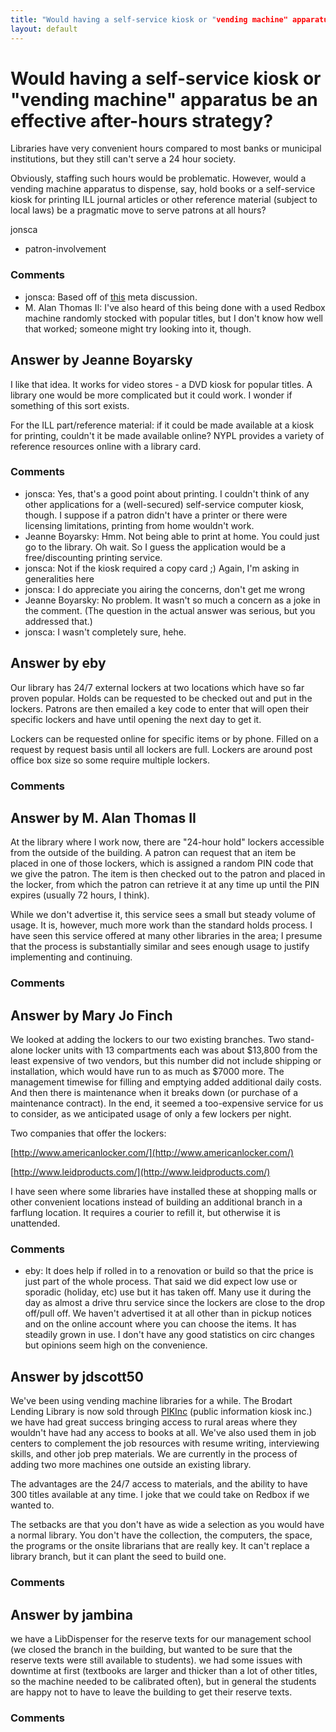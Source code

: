 ```yaml
---
title: "Would having a self-service kiosk or "vending machine" apparatus be an effective after-hours strategy?"
layout: default
---
```

Would having a self-service kiosk or "vending machine" apparatus be an effective after-hours strategy?
=====================
Libraries have very convenient hours compared to most banks or municipal
institutions, but they still can't serve a 24 hour society.

Obviously, staffing such hours would be problematic. However, would a
vending machine apparatus to dispense, say, hold books or a self-service
kiosk for printing ILL journal articles or other reference material
(subject to local laws) be a pragmatic move to serve patrons at all
hours?

jonsca

<ul class="tags"><li class="tag">patron-involvement</li></ul>

### Comments ###
* jonsca: Based off of [this](http://meta.libraries.stackexchange.com/a/79/127)
meta discussion.
* M. Alan Thomas II: I've also heard of this being done with a used Redbox machine randomly
stocked with popular titles, but I don't know how well that worked;
someone might try looking into it, though.


Answer by Jeanne Boyarsky
----------------
I like that idea. It works for video stores - a DVD kiosk for popular
titles. A library one would be more complicated but it could work. I
wonder if something of this sort exists.

For the ILL part/reference material: if it could be made available at a
kiosk for printing, couldn't it be made available online? NYPL provides
a variety of reference resources online with a library card.

### Comments ###
* jonsca: Yes, that's a good point about printing. I couldn't think of any other
applications for a (well-secured) self-service computer kiosk, though. I
suppose if a patron didn't have a printer or there were licensing
limitations, printing from home wouldn't work.
* Jeanne Boyarsky: Hmm. Not being able to print at home. You could just go to the library.
Oh wait. So I guess the application would be a free/discounting printing
service.
* jonsca: Not if the kiosk required a copy card ;) Again, I'm asking in
generalities here
* jonsca: I do appreciate you airing the concerns, don't get me wrong
* Jeanne Boyarsky: No problem. It wasn't so much a concern as a joke in the comment. (The
question in the actual answer was serious, but you addressed that.)
* jonsca: I wasn't completely sure, hehe.

Answer by eby
----------------
Our library has 24/7 external lockers at two locations which have so far
proven popular. Holds can be requested to be checked out and put in the
lockers. Patrons are then emailed a key code to enter that will open
their specific lockers and have until opening the next day to get it.

Lockers can be requested online for specific items or by phone. Filled
on a request by request basis until all lockers are full. Lockers are
around post office box size so some require multiple lockers.

### Comments ###

Answer by M. Alan Thomas II
----------------
At the library where I work now, there are "24-hour hold" lockers
accessible from the outside of the building. A patron can request that
an item be placed in one of those lockers, which is assigned a random
PIN code that we give the patron. The item is then checked out to the
patron and placed in the locker, from which the patron can retrieve it
at any time up until the PIN expires (usually 72 hours, I think).

While we don't advertise it, this service sees a small but steady volume
of usage. It is, however, much more work than the standard holds
process. I have seen this service offered at many other libraries in the
area; I presume that the process is substantially similar and sees
enough usage to justify implementing and continuing.

### Comments ###

Answer by Mary Jo Finch
----------------
We looked at adding the lockers to our two existing branches. Two
stand-alone locker units with 13 compartments each was about \$13,800
from the least expensive of two vendors, but this number did not include
shipping or installation, which would have run to as much as \$7000
more. The management timewise for filling and emptying added additional
daily costs. And then there is maintenance when it breaks down (or
purchase of a maintenance contract). In the end, it seemed a
too-expensive service for us to consider, as we anticipated usage of
only a few lockers per night.

Two companies that offer the lockers:

[http://www.americanlocker.com/](http://www.americanlocker.com/)

[http://www.leidproducts.com/](http://www.leidproducts.com/)

I have seen where some libraries have installed these at shopping malls
or other convenient locations instead of building an additional branch
in a farflung location. It requires a courier to refill it, but
otherwise it is unattended.

### Comments ###
* eby: It does help if rolled in to a renovation or build so that the price is
just part of the whole process. That said we did expect low use or
sporadic (holiday, etc) use but it has taken off. Many use it during the
day as almost a drive thru service since the lockers are close to the
drop off/pull off. We haven't advertised it at all other than in pickup
notices and on the online account where you can choose the items. It has
steadily grown in use. I don't have any good statistics on circ changes
but opinions seem high on the convenience.

Answer by jdscott50
----------------
We've been using vending machine libraries for a while. The Brodart
Lending Library is now sold through [PIKInc](http://www.pikinc.net/)
(public information kiosk inc.) we have had great success bringing
access to rural areas where they wouldn't have had any access to books
at all. We've also used them in job centers to complement the job
resources with resume writing, interviewing skills, and other job prep
materials. We are currently in the process of adding two more machines
one outside an existing library.

The advantages are the 24/7 access to materials, and the ability to have
300 titles available at any time. I joke that we could take on Redbox if
we wanted to.

The setbacks are that you don't have as wide a selection as you would
have a normal library. You don't have the collection, the computers, the
space, the programs or the onsite librarians that are really key. It
can't replace a library branch, but it can plant the seed to build one.

### Comments ###

Answer by jambina
----------------
we have a LibDispenser for the reserve texts for our management school
(we closed the branch in the building, but wanted to be sure that the
reserve texts were still available to students). we had some issues with
downtime at first (textbooks are larger and thicker than a lot of other
titles, so the machine needed to be calibrated often), but in general
the students are happy not to have to leave the building to get their
reserve texts.

### Comments ###

